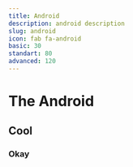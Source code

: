 ```yaml
---
title: Android
description: android description
slug: android
icon: fab fa-android
basic: 30
standart: 80
advanced: 120
---
```


# The Android
## Cool
### Okay
